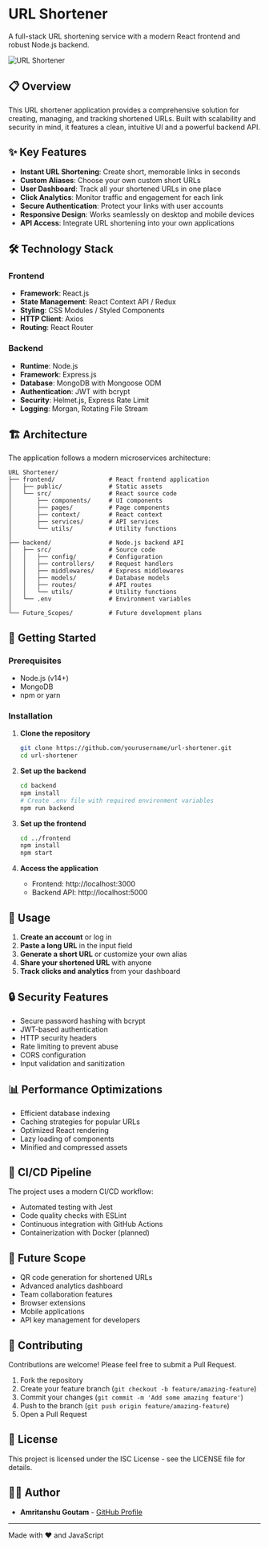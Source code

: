 # URL Shortener

A full-stack URL shortening service with a modern React frontend and robust Node.js backend.

![URL Shortener](https://via.placeholder.com/800x400?text=URL+Shortener+App)

## 📋 Overview

This URL shortener application provides a comprehensive solution for creating, managing, and tracking shortened URLs. Built with scalability and security in mind, it features a clean, intuitive UI and a powerful backend API.

## ✨ Key Features

- **Instant URL Shortening**: Create short, memorable links in seconds
- **Custom Aliases**: Choose your own custom short URLs
- **User Dashboard**: Track all your shortened URLs in one place
- **Click Analytics**: Monitor traffic and engagement for each link
- **Secure Authentication**: Protect your links with user accounts
- **Responsive Design**: Works seamlessly on desktop and mobile devices
- **API Access**: Integrate URL shortening into your own applications

## 🛠️ Technology Stack

### Frontend
- **Framework**: React.js
- **State Management**: React Context API / Redux
- **Styling**: CSS Modules / Styled Components
- **HTTP Client**: Axios
- **Routing**: React Router

### Backend
- **Runtime**: Node.js
- **Framework**: Express.js
- **Database**: MongoDB with Mongoose ODM
- **Authentication**: JWT with bcrypt
- **Security**: Helmet.js, Express Rate Limit
- **Logging**: Morgan, Rotating File Stream

## 🏗️ Architecture

The application follows a modern microservices architecture:

```
URL Shortener/
├── frontend/               # React frontend application
│   ├── public/             # Static assets
│   └── src/                # React source code
│       ├── components/     # UI components
│       ├── pages/          # Page components
│       ├── context/        # React context
│       ├── services/       # API services
│       └── utils/          # Utility functions
│
├── backend/                # Node.js backend API
│   ├── src/                # Source code
│   │   ├── config/         # Configuration
│   │   ├── controllers/    # Request handlers
│   │   ├── middlewares/    # Express middlewares
│   │   ├── models/         # Database models
│   │   ├── routes/         # API routes
│   │   └── utils/          # Utility functions
│   └── .env                # Environment variables
│
└── Future_Scopes/          # Future development plans
```

## 🚀 Getting Started

### Prerequisites
- Node.js (v14+)
- MongoDB
- npm or yarn

### Installation

1. **Clone the repository**
   ```bash
   git clone https://github.com/yourusername/url-shortener.git
   cd url-shortener
   ```

2. **Set up the backend**
   ```bash
   cd backend
   npm install
   # Create .env file with required environment variables
   npm run backend
   ```

3. **Set up the frontend**
   ```bash
   cd ../frontend
   npm install
   npm start
   ```

4. **Access the application**
   - Frontend: http://localhost:3000
   - Backend API: http://localhost:5000

## 📱 Usage

1. **Create an account** or log in
2. **Paste a long URL** in the input field
3. **Generate a short URL** or customize your own alias
4. **Share your shortened URL** with anyone
5. **Track clicks and analytics** from your dashboard

## 🔒 Security Features

- Secure password hashing with bcrypt
- JWT-based authentication
- HTTP security headers
- Rate limiting to prevent abuse
- CORS configuration
- Input validation and sanitization

## 📊 Performance Optimizations

- Efficient database indexing
- Caching strategies for popular URLs
- Optimized React rendering
- Lazy loading of components
- Minified and compressed assets

## 🔄 CI/CD Pipeline

The project uses a modern CI/CD workflow:
- Automated testing with Jest
- Code quality checks with ESLint
- Continuous integration with GitHub Actions
- Containerization with Docker (planned)

## 🔮 Future Scope

- QR code generation for shortened URLs
- Advanced analytics dashboard
- Team collaboration features
- Browser extensions
- Mobile applications
- API key management for developers

## 🤝 Contributing

Contributions are welcome! Please feel free to submit a Pull Request.

1. Fork the repository
2. Create your feature branch (`git checkout -b feature/amazing-feature`)
3. Commit your changes (`git commit -m 'Add some amazing feature'`)
4. Push to the branch (`git push origin feature/amazing-feature`)
5. Open a Pull Request

## 📝 License

This project is licensed under the ISC License - see the LICENSE file for details.

## 👨‍💻 Author

- **Amritanshu Goutam** - [GitHub Profile](https://github.com/bhutuklearning)

---

Made with ❤️ and JavaScript